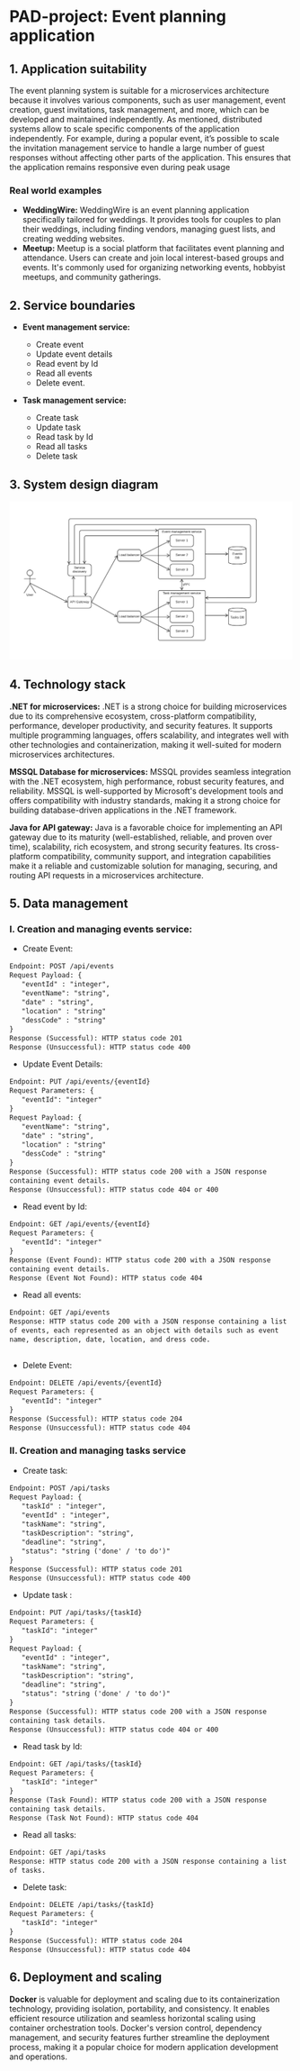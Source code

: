 # PAD-project: Event planning application

## 1. Application suitability
 The event planning system is suitable for a microservices architecture because it involves various components, such as user management, event creation, guest invitations, task management, and more, which can be developed and maintained independently. As mentioned, distributed systems allow to scale specific components of the application independently. For example, during a popular event, it’s possible to scale the invitation management service to handle a large number of guest responses without affecting other parts of the application. This ensures that the application remains responsive even during peak usage

### Real world examples
* **WeddingWire:** WeddingWire is an event planning application specifically tailored for weddings. It provides tools for couples to plan their weddings, including finding vendors, managing guest lists, and creating wedding websites.
* **Meetup:** Meetup is a social platform that facilitates event planning and attendance. Users can create and join local interest-based groups and events. It's commonly used for organizing networking events, hobbyist meetups, and community gatherings.

 ## 2. Service boundaries
* **Event management service:** 
  * Create event
  * Update event details
  * Read event by Id
  * Read all events
  * Delete event.

* **Task management service:**
  * Create task
  * Update task
  * Read task by Id
  * Read all tasks
  * Delete task

## 3. System design diagram
![](systemDesign.png)

## 4. Technology stack

**.NET for microservices:** .NET is a strong choice for building microservices due to its comprehensive ecosystem, cross-platform compatibility, performance, developer productivity, and security features. It supports multiple programming languages, offers scalability, and integrates well with other technologies and containerization, making it well-suited for modern microservices architectures.

**MSSQL Database for microservices:** MSSQL provides seamless integration with the .NET ecosystem, high performance, robust security features, and reliability. MSSQL is well-supported by Microsoft's development tools and offers compatibility with industry standards, making it a strong choice for building database-driven applications in the .NET framework.

**Java for API gateway:** Java is a favorable choice for implementing an API gateway due to its maturity (well-established, reliable, and proven over time), scalability, rich ecosystem, and strong security features. Its cross-platform compatibility, community support, and integration capabilities make it a reliable and customizable solution for managing, securing, and routing API requests in a microservices architecture.

## 5. Data management

   ### I.	 Creation and managing events service:
* Create Event:
```
Endpoint: POST /api/events
Request Payload: {
   "eventId" : "integer",
   "eventName": "string",
   "date" : "string",
   "location" : "string"
   "dessCode" : "string"
}
Response (Successful): HTTP status code 201 
Response (Unsuccessful): HTTP status code 400
```

* Update Event Details:
```
Endpoint: PUT /api/events/{eventId}
Request Parameters: {
   "eventId": "integer"
}
Request Payload: {
   "eventName": "string",
   "date" : "string",
   "location" : "string"
   "dessCode" : "string"
}
Response (Successful): HTTP status code 200 with a JSON response containing event details.
Response (Unsuccessful): HTTP status code 404 or 400
```

* Read event by Id:
```
Endpoint: GET /api/events/{eventId}
Request Parameters: {
   "eventId": "integer"
}
Response (Event Found): HTTP status code 200 with a JSON response containing event details.
Response (Event Not Found): HTTP status code 404

```

* Read all events:
```
Endpoint: GET /api/events
Response: HTTP status code 200 with a JSON response containing a list of events, each represented as an object with details such as event name, description, date, location, and dress code.


```
* Delete Event:
```
Endpoint: DELETE /api/events/{eventId}
Request Parameters: {
   "eventId": "integer"
}
Response (Successful): HTTP status code 204
Response (Unsuccessful): HTTP status code 404
```
### II. Creation and managing tasks service

* Create task: 
```
Endpoint: POST /api/tasks
Request Payload: {
   "taskId" : "integer",
   "eventId" : "integer",
   "taskName": "string",
   "taskDescription": "string",
   "deadline": "string",
   "status": "string ('done' / 'to do')"
}
Response (Successful): HTTP status code 201 
Response (Unsuccessful): HTTP status code 400

```
* Update task : 
```
Endpoint: PUT /api/tasks/{taskId}
Request Parameters: {
   "taskId": "integer"
}
Request Payload: {
   "eventId" : "integer",
   "taskName": "string",
   "taskDescription": "string",
   "deadline": "string",
   "status": "string ('done' / 'to do')"
}
Response (Successful): HTTP status code 200 with a JSON response containing task details.
Response (Unsuccessful): HTTP status code 404 or 400

```

* Read task by Id:
```
Endpoint: GET /api/tasks/{taskId}
Request Parameters: {
   "taskId": "integer"
}
Response (Task Found): HTTP status code 200 with a JSON response containing task details.
Response (Task Not Found): HTTP status code 404

```

* Read all tasks:
```
Endpoint: GET /api/tasks
Response: HTTP status code 200 with a JSON response containing a list of tasks.
```

* Delete task:

```
Endpoint: DELETE /api/tasks/{taskId}
Request Parameters: {
   "taskId": "integer"
}
Response (Successful): HTTP status code 204
Response (Unsuccessful): HTTP status code 404

```

## 6. Deployment and scaling
**Docker** is valuable for deployment and scaling due to its containerization technology, providing isolation, portability, and consistency. It enables efficient resource utilization and seamless horizontal scaling using container orchestration tools. Docker's version control, dependency management, and security features further streamline the deployment process, making it a popular choice for modern application development and operations.